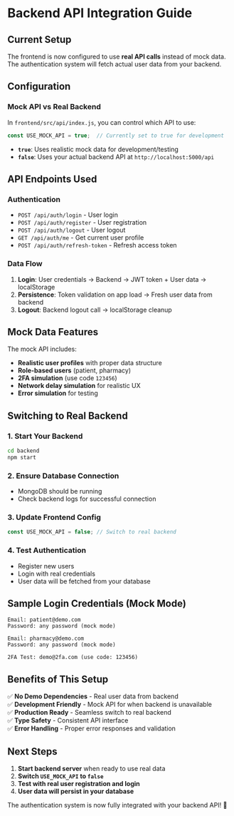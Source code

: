 # Backend API Integration Guide

## Current Setup

The frontend is now configured to use **real API calls** instead of mock data. The authentication system will fetch actual user data from your backend.

## Configuration

### Mock API vs Real Backend

In `frontend/src/api/index.js`, you can control which API to use:

```javascript
const USE_MOCK_API = true;  // Currently set to true for development
```

- **`true`**: Uses realistic mock data for development/testing
- **`false`**: Uses your actual backend API at `http://localhost:5000/api`

## API Endpoints Used

### Authentication
- `POST /api/auth/login` - User login
- `POST /api/auth/register` - User registration  
- `POST /api/auth/logout` - User logout
- `GET /api/auth/me` - Get current user profile
- `POST /api/auth/refresh-token` - Refresh access token

### Data Flow
1. **Login**: User credentials → Backend → JWT token + User data → localStorage
2. **Persistence**: Token validation on app load → Fresh user data from backend
3. **Logout**: Backend logout call → localStorage cleanup

## Mock Data Features

The mock API includes:
- **Realistic user profiles** with proper data structure
- **Role-based users** (patient, pharmacy)
- **2FA simulation** (use code `123456`)
- **Network delay simulation** for realistic UX
- **Error simulation** for testing

## Switching to Real Backend

### 1. Start Your Backend
```bash
cd backend
npm start
```

### 2. Ensure Database Connection
- MongoDB should be running
- Check backend logs for successful connection

### 3. Update Frontend Config
```javascript
const USE_MOCK_API = false; // Switch to real backend
```

### 4. Test Authentication
- Register new users
- Login with real credentials
- User data will be fetched from your database

## Sample Login Credentials (Mock Mode)

```
Email: patient@demo.com
Password: any password (mock mode)

Email: pharmacy@demo.com  
Password: any password (mock mode)

2FA Test: demo@2fa.com (use code: 123456)
```

## Benefits of This Setup

✅ **No Demo Dependencies** - Real user data from backend  
✅ **Development Friendly** - Mock API for when backend is unavailable  
✅ **Production Ready** - Seamless switch to real backend  
✅ **Type Safety** - Consistent API interface  
✅ **Error Handling** - Proper error responses and validation  

## Next Steps

1. **Start backend server** when ready to use real data
2. **Switch `USE_MOCK_API` to `false`** 
3. **Test with real user registration and login**
4. **User data will persist in your database**

The authentication system is now fully integrated with your backend API! 🚀
